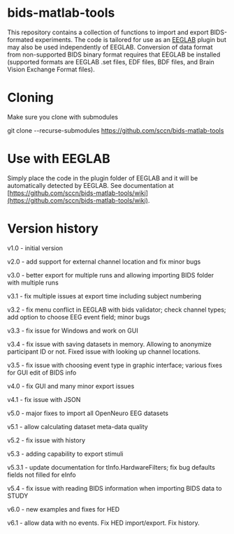 # bids-matlab-tools

This repository contains a collection of functions to import and export BIDS-formated experiments. The code is tailored for use as an [EEGLAB](http://eeglab.org) plugin but may also be used independently of EEGLAB. Conversion of data format from non-supported BIDS binary format requires that EEGLAB be installed (supported formats are EEGLAB .set files, EDF files, BDF files, and Brain Vision Exchange Format files).

# Cloning

Make sure you clone with submodules

git clone --recurse-submodules https://github.com/sccn/bids-matlab-tools

# Use with EEGLAB

Simply place the code in the plugin folder of EEGLAB and it will be automatically detected by EEGLAB. See documentation at [https://github.com/sccn/bids-matlab-tools/wiki](https://github.com/sccn/bids-matlab-tools/wiki).

# Version history

v1.0 - initial version

v2.0 - add support for external channel location and fix minor bugs

v3.0 - better export for multiple runs and allowing importing BIDS folder with multiple runs

v3.1 - fix multiple issues at export time including subject numbering

v3.2 - fix menu conflict in EEGLAB with bids validator; check channel types; add option to choose EEG event field; minor bugs

v3.3 - fix issue for Windows and work on GUI

v3.4 - fix issue with saving datasets in memory. Allowing to anonymize participant ID or not. Fixed issue with looking up channel locations.

v3.5 - fix issue with choosing event type in graphic interface; various fixes for GUI edit of BIDS info

v4.0 - fix GUI and many minor export issues

v4.1 - fix issue with JSON

v5.0 - major fixes to import all OpenNeuro EEG datasets

v5.1 - allow calculating dataset meta-data quality

v5.2 - fix issue with history

v5.3 - adding capability to export stimuli

v5.3.1 - update documentation for tInfo.HardwareFilters; fix bug defaults fields not filled for eInfo

v5.4 - fix issue with reading BIDS information when importing BIDS data to STUDY

v6.0 - new examples and fixes for HED

v6.1 - allow data with no events. Fix HED import/export. Fix history.
